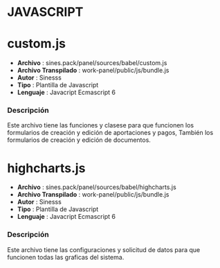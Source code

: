 # JAVASCRIPT
# custom.js
* **Archivo** : sines.pack/panel/sources/babel/custom.js
* **Archivo Transpilado** :  work-panel/public/js/bundle.js
* **Autor** :  Sinesss
* **Tipo** :  Plantilla de Javascript
* **Lenguaje** :  Javacript Ecmascript 6
### Descripción
 Este archivo tiene las funciones y clasese para que funcionen los formularios de creación y edición de aportaciones y pagos, 
 También los formularios de creación y edición de documentos.

# highcharts.js
* **Archivo** : sines.pack/panel/sources/babel/highcharts.js
* **Archivo Transpilado** :  work-panel/public/js/bundle.js
* **Autor** :  Sinesss
* **Tipo** :  Plantilla de Javascript
* **Lenguaje** :  Javacript Ecmascript 6
### Descripción
 Este archivo tiene las configuraciones y solicitud de datos para que funcionen todas las graficas del sistema.

